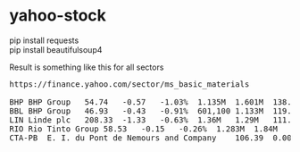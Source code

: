# yahoo-stock
pip install requests <br>
pip install beautifulsoup4 <br>

Result is something like this for all sectors
<pre>
https://finance.yahoo.com/sector/ms_basic_materials

BHP	BHP Group	54.74	-0.57	-1.03%	1.135M	1.601M	138.586B	17.12	basic_materials
BBL	BHP Group	46.93	-0.43	-0.91%	601,100	1.133M	119.114B	14.67	basic_materials
LIN	Linde plc	208.33	-1.33	-0.63%	1.36M	1.29M	111.718B	23.04	basic_materials
RIO	Rio Tinto Group	58.53	-0.15	-0.26%	1.283M	1.84M	99.331B	7.34	basic_materials
CTA-PB	E. I. du Pont de Nemours and Company	106.39	0.00	0.00%	69	1,652	92.33B	N/A	basic_materials

</pre>
